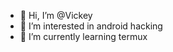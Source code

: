 - 👋 Hi, I’m @Vickey
- 👀 I’m interested in android hacking
- 🌱 I’m currently learning termux 

<!---
Vsvsa/Vsvsa is a ✨ special ✨ repository because its `README.md` (this file) appears on your GitHub profile.
You can click the Preview link to take a look at your changes.
--->
